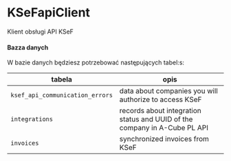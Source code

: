 # KSeFapiClient
Klient obsługi API KSeF


#### Bazza danych

W bazie danych będziesz potrzebować następujących tabel:s:

| tabela   	       | opis   	                                                           |
|-----------------|---------------------------------------------------------------------------|
| `ksef_api_communication_errors` 	     | 	data about companies you will authorize to access KSeF                   | 
| `integrations`	 | 	records about integration status and UUID of the company in A-Cube PL API |
| `invoices`	     | 	synchronized invoices from KSeF  
